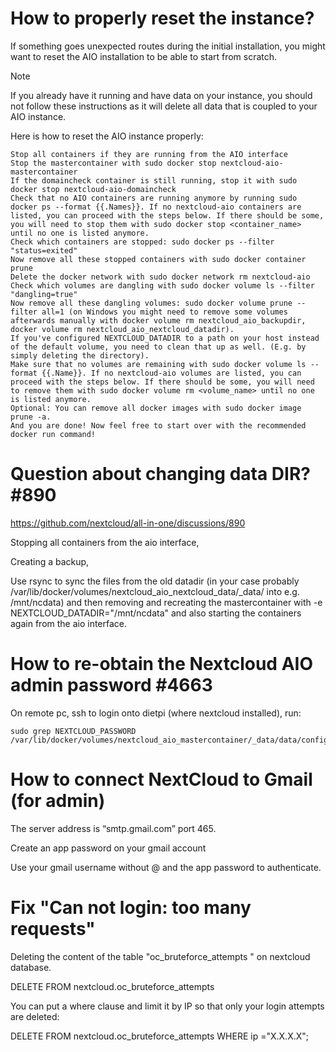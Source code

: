 # How to properly reset the instance?

If something goes unexpected routes during the initial installation, you might want to reset the AIO installation to be able to start from scratch.

Note

If you already have it running and have data on your instance, you should not follow these instructions as it will delete all data that is coupled to your AIO instance.

Here is how to reset the AIO instance properly:

    Stop all containers if they are running from the AIO interface
    Stop the mastercontainer with sudo docker stop nextcloud-aio-mastercontainer
    If the domaincheck container is still running, stop it with sudo docker stop nextcloud-aio-domaincheck
    Check that no AIO containers are running anymore by running sudo docker ps --format {{.Names}}. If no nextcloud-aio containers are listed, you can proceed with the steps below. If there should be some, you will need to stop them with sudo docker stop <container_name> until no one is listed anymore.
    Check which containers are stopped: sudo docker ps --filter "status=exited"
    Now remove all these stopped containers with sudo docker container prune
    Delete the docker network with sudo docker network rm nextcloud-aio
    Check which volumes are dangling with sudo docker volume ls --filter "dangling=true"
    Now remove all these dangling volumes: sudo docker volume prune --filter all=1 (on Windows you might need to remove some volumes afterwards manually with docker volume rm nextcloud_aio_backupdir, docker volume rm nextcloud_aio_nextcloud_datadir).
    If you've configured NEXTCLOUD_DATADIR to a path on your host instead of the default volume, you need to clean that up as well. (E.g. by simply deleting the directory).
    Make sure that no volumes are remaining with sudo docker volume ls --format {{.Name}}. If no nextcloud-aio volumes are listed, you can proceed with the steps below. If there should be some, you will need to remove them with sudo docker volume rm <volume_name> until no one is listed anymore.
    Optional: You can remove all docker images with sudo docker image prune -a.
    And you are done! Now feel free to start over with the recommended docker run command!

# Question about changing data DIR? #890

https://github.com/nextcloud/all-in-one/discussions/890

Stopping all containers from the aio interface,

Creating a backup,

Use rsync to sync the files from the old datadir (in your case probably /var/lib/docker/volumes/nextcloud_aio_nextcloud_data/_data/ into e.g. /mnt/ncdata) and then removing and recreating the mastercontainer with -e NEXTCLOUD_DATADIR="/mnt/ncdata" and also starting the containers again from the aio interface.


# How to re-obtain the Nextcloud AIO admin password #4663

On remote pc, ssh to login onto dietpi (where nextcloud installed), run:

    sudo grep NEXTCLOUD_PASSWORD /var/lib/docker/volumes/nextcloud_aio_mastercontainer/_data/data/configuration.json
# How to connect NextCloud to Gmail (for admin)
The server address is “smtp.gmail.com” port 465.

Create an app password on your gmail account

Use your gmail username without @ and the app password to authenticate.

# Fix "Can not login: too many requests"
Deleting the content of the table "oc_bruteforce_attempts " on nextcloud database.

DELETE FROM nextcloud.oc_bruteforce_attempts

You can put a where clause and limit it by IP so that only your login attempts are deleted:

DELETE FROM nextcloud.oc_bruteforce_attempts WHERE ip ="X.X.X.X";
